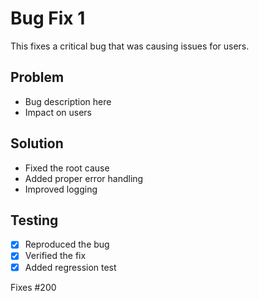 # Bug Fix 1

This fixes a critical bug that was causing issues for users.

## Problem
- Bug description here
- Impact on users

## Solution
- Fixed the root cause
- Added proper error handling
- Improved logging

## Testing
- [x] Reproduced the bug
- [x] Verified the fix
- [x] Added regression test

Fixes #200